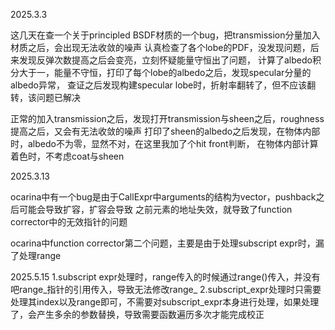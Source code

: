 2025.3.3

这几天在查一个关于principled BSDF材质的一个bug，把transmission分量加入材质之后，会出现无法收敛的噪声
认真检查了各个lobe的PDF，没发现问题，后来发现反弹次数提高之后会变亮，立刻怀疑能量守恒出了问题，
计算了albedo积分大于一，能量不守恒，打印了每个lobe的albedo之后，发现specular分量的albedo异常，
查证之后发现构建specular lobe时，折射率翻转了，但不应该翻转，该问题已解决

正常的加入transmission之后，发现打开transmission与sheen之后，roughness提高之后，又会有无法收敛的噪声
打印了sheen的albedo之后发现，在物体内部时，albedo不为零，显然不对，在这里我加了个hit front判断，
在物体内部计算着色时，不考虑coat与sheen

2025.3.13

ocarina中有一个bug是由于CallExpr中arguments的结构为vector，pushback之后可能会导致扩容，扩容会导致
之前元素的地址失效，就导致了function corrector中的无效指针的问题

ocarina中function corrector第二个问题，主要是由于处理subscript expr时，漏了处理range

2025.5.15
1.subscript expr处理时，range传入的时候通过range()传入，并没有吧range_指针的引用传入，导致无法修改range_
2.subscript_expr处理时只需要处理其index以及range即可，不需要对subscript_expr本身进行处理，如果处理了，会产生多余的参数替换，导致需要函数遍历多次才能完成校正
